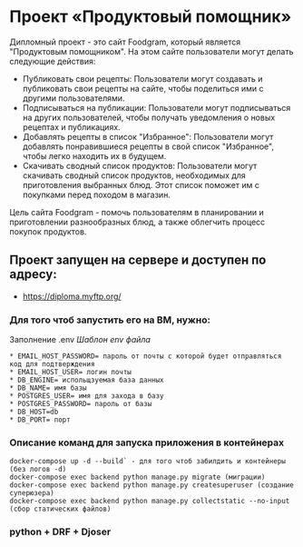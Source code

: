 # Проект «Продуктовый помощник»
Дипломный проект - это сайт Foodgram, который является "Продуктовым помощником". На этом сайте пользователи могут делать следующие действия:

- Публиковать свои рецепты: Пользователи могут создавать и публиковать свои рецепты на сайте, чтобы поделиться ими с другими пользователями.
- Подписываться на публикации: Пользователи могут подписываться на других пользователей, чтобы получать уведомления о новых рецептах и публикациях.
- Добавлять рецепты в список "Избранное": Пользователи могут добавлять понравившиеся рецепты в свой список "Избранное", чтобы легко находить их в будущем.
- Скачивать сводный список продуктов: Пользователи могут скачивать сводный список продуктов, необходимых для приготовления выбранных блюд. Этот список поможет им с покупками перед походом в магазин.

Цель сайта Foodgram - помочь пользователям в планировании и приготовлении разнообразных блюд, а также облегчить процесс покупок продуктов.

## Проект запущен на сервере и доступен по адресу: 
- https://diploma.myftp.org/


### Для того чтоб запустить его на ВМ, нужно:
 Заполнение .env
*Шаблон env файла*
```
* EMAIL_HOST_PASSWORD= пароль от почты с которой будет отправляться код для подтверждения 
* EMAIL_HOST_USER= логин почты
* DB_ENGINE= испольщзуемая база данных
* DB_NAME= имя базы
* POSTGRES_USER= имя для захода в базу
* POSTGRES_PASSWORD= пароль от базы
* DB_HOST=db
* DB_PORT= порт
```
### Описание команд для запуска приложения в контейнерах
```
docker-compose up -d --build` - для того чтоб забилдить и контейнеры (без логов -d)
docker-compose exec backend python manage.py migrate (миграции)
docker-compose exec backend python manage.py createsuperuser (создание суперюзера)
docker-compose exec backend python manage.py collectstatic --no-input (сбор статических файлов)
```

### python + DRF + Djoser